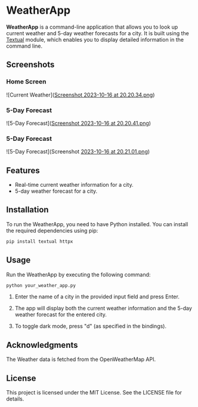 # WeatherApp

**WeatherApp** is a command-line application that allows you to look up current weather and 5-day weather forecasts for a city. It is built using the [Textual](https://pypi.org/project/textual/) module, which enables you to display detailed information in the command line.

## Screenshots

### Home Screen 
![Current Weather]([Screenshot 2023-10-16 at 20.20.34.png](https://github.com/Miti56/FunApp/blob/main/Screenshot%202023-10-16%20at%2020.20.34.png))

### 5-Day Forecast
![5-Day Forecast]([Screenshot 2023-10-16 at 20.20.41.png](https://github.com/Miti56/FunApp/blob/main/Screenshot%202023-10-16%20at%2020.20.41.png))

### 5-Day Forecast
![5-Day Forecast](Screenshot [2023-10-16 at 20.21.01.png](https://github.com/Miti56/FunApp/blob/main/Screenshot%202023-10-16%20at%2020.21.01.png))

## Features

- Real-time current weather information for a city.
- 5-day weather forecast for a city.

## Installation

To run the WeatherApp, you need to have Python installed. You can install the required dependencies using pip:

```bash
pip install textual httpx
```

## Usage

Run the WeatherApp by executing the following command:
```bash
python your_weather_app.py
```

1) Enter the name of a city in the provided input field and press Enter.

2) The app will display both the current weather information and the 5-day weather forecast for the entered city.

3) To toggle dark mode, press "d" (as specified in the bindings).

## Acknowledgments

The Weather data is fetched from the OpenWeatherMap API.

## License

This project is licensed under the MIT License. See the LICENSE file for details.
 
